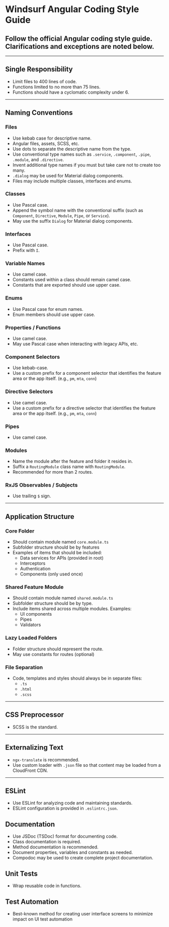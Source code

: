 # Windsurf Angular Coding Style Guide

## Follow the official Angular coding style guide. Clarifications and exceptions are noted below.

---

## Single Responsibility
- Limit files to 400 lines of code.
- Functions limited to no more than 75 lines.
- Functions should have a cyclomatic complexity under 6.

---

## Naming Conventions

### Files
- Use kebab case for descriptive name.
- Angular files, assets, SCSS, etc.
- Use dots to separate the descriptive name from the type.
- Use conventional type names such as `.service`, `.component`, `.pipe`, `.module`, and `.directive`.
- Invent additional type names if you must but take care not to create too many.
- `.dialog` may be used for Material dialog components.
- Files may include multiple classes, interfaces and enums.

### Classes
- Use Pascal case.
- Append the symbol name with the conventional suffix (such as `Component`, `Directive`, `Module`, `Pipe`, or `Service`).
- May use the suffix `Dialog` for Material dialog components.

### Interfaces
- Use Pascal case.
- Prefix with `I`.

### Variable Names
- Use camel case.
- Constants used within a class should remain camel case.
- Constants that are exported should use upper case.

### Enums
- Use Pascal case for enum names.
- Enum members should use upper case.

### Properties / Functions
- Use camel case.
- May use Pascal case when interacting with legacy APIs, etc.

### Component Selectors
- Use kebab-case.
- Use a custom prefix for a component selector that identifies the feature area or the app itself. (e.g., `pm`, `mta`, `conn`)

### Directive Selectors
- Use camel case.
- Use a custom prefix for a directive selector that identifies the feature area or the app itself. (e.g., `pm`, `mta`, `conn`)

### Pipes
- Use camel case.

### Modules
- Name the module after the feature and folder it resides in.
- Suffix a `RoutingModule` class name with `RoutingModule`.
- Recommended for more than 2 routes.

### RxJS Observables / Subjects
- Use trailing `$` sign.

---

## Application Structure

### Core Folder
- Should contain module named `core.module.ts`
- Subfolder structure should be by features
- Examples of items that should be included:
  - Data services for APIs (provided in root)
  - Interceptors
  - Authentication
  - Components (only used once)

### Shared Feature Module
- Should contain module named `shared.module.ts`
- Subfolder structure should be by type.
- Include items shared across multiple modules. Examples:
  - UI components
  - Pipes
  - Validators

### Lazy Loaded Folders
- Folder structure should represent the route.
- May use constants for routes (optional)

### File Separation
- Code, templates and styles should always be in separate files:
  - `.ts`
  - `.html`
  - `.scss`

---

## CSS Preprocessor
- SCSS is the standard.

---

## Externalizing Text
- `ngx-translate` is recommended.
- Use custom loader with `.json` file so that content may be loaded from a CloudFront CDN.

---

## ESLint
- Use ESLint for analyzing code and maintaining standards.
- ESLint configuration is provided in `.eslintrc.json`.

## Documentation
- Use JSDoc (TSDoc) format for documenting code.
- Class documentation is required.
- Method documentation is recommended.
- Document properties, variables and constants as needed.
- Compodoc may be used to create complete project documentation.

## Unit Tests
- Wrap reusable code in functions.

## Test Automation
- Best-known method for creating user interface screens to minimize impact on UI test automation

